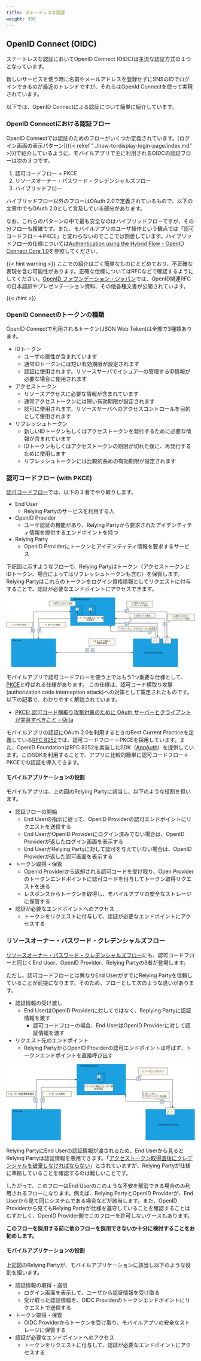 ```yaml
---
title: ステートレスな認証
weight: 300
---
```


## OpenID Connect (OIDC)

ステートレスな認証においてOpenID Connect (OIDC)は主流な認証方式の１つとなっています。

新しいサービスを使う時に名前やメールアドレスを登録せずにSNSのIDでログインできるのが最近のトレンドですが、それらはOpenId Connectを使って実現されています。

以下では、OpenID Connectによる認証について簡単に紹介しています。


### OpenID Connectにおける認証フロー

OpenID Connectでは認証のためのフローがいくつか定義されています。[ログイン画面の表示パターン]({{< relref "../how-to-display-login-page/index.md" >}})で紹介しているように、モバイルアプリで主に利用されるOIDCの認証フローは次の３つです。

1. 認可コードフロー + PKCE
2. リソースオーナー・パスワード・クレデンシャルズフロー
3. ハイブリッドフロー

ハイブリッドフロー以外のフローはOAuth 2.0で定義されているもので、以下の文章中でもOAuth 2.0として言及している部分があります。

なお、これらのパターンの中で最も安全なのはハイブリッドフローですが、その分フローも複雑です。また、モバイルアプリのユーザ操作という観点では「認可コードフロー＋PKCE」と変わらないのでここでは割愛しています。ハイブリッドフローの仕様については[Authentication using the Hybrid Flow - OpenID Connect Core 1.0](https://openid-foundation-japan.github.io/openid-connect-core-1_0.ja.html#HybridFlowAuth)を参照してください。

{{< hint warning >}}
ここでの紹介はごく簡単なものにとどめており、不正確な表現を含む可能性があります。正確な仕様についてはRFCなどで確認するようにしてください。[OpenID ファウンデーション・ジャパン](https://www.openid.or.jp/document/index.html)では、OpenID関連RFCの日本語訳やプレゼンテーション資料、その他各種文書が公開されています。

{{< /hint >}}


### OpenID Connectのトークンの種類

OpenID Connectで利用されるトークン(JSON Web Token)は全部で3種類あります。

- IDトークン
  - ユーザの属性が含まれています
  - 通常IDトークンには短い有効期限が設定されます
  - 認証に使用されます。リソースサーバでイシュアーの管理するID情報が必要な場合に使用されます
- アクセストークン
  - リソースアクセスに必要な情報が含まれています
  - 通常アクセストークンには短い有効期限が設定されます
  - 認可に使用されます。リソースサーバへのアクセスコントロールを目的として使用されます
- リフレッシュトークン
  - 新しいIDトークンもしくはアクセストークンを発行するために必要な情報が含まれています
  - IDトークンもしくはアクセストークンの期限が切れた後に、再発行するために使用します
  - リフレッシュトークンには比較的長めの有効期限が設定されます


### 認可コードフロー (with PKCE)

[認可コードフロー](https://openid-foundation-japan.github.io/openid-connect-core-1_0.ja.html#CodeFlowAuth)では、以下の３者でやり取りします。

- End User
  - Relying Partyのサービスを利用する人
- OpenID Provider
  - ユーザ認証の機能があり、Relying Partyから要求されたアイデンティティ情報を提供するエンドポイントを持つ
- Relying Party
  - OpenID Providerにトークンとアイデンティティ情報を要求するサービス


下記図に示すようなフローで、Relying Partyはトークン（アクセストークンとIDトークン、場合によってはリフレッシュトークンも含む）を保管します。Relying Partyはこれらのトークンをログイン資格情報としてリクエストに付与することで、認証が必要なエンドポイントにアクセスできます。

![](oidc-authorization-code-flow.drawio.png)


モバイルアプリで認可コードフローを使う上ではもう1つ重要な仕様として、[PKCE](https://tools.ietf.org/html/rfc7636)と呼ばれる仕様があります。
この仕様は、認可コード横取り攻撃(authorization code interception attack)への対策として策定されたものです。以下の記事で、わかりやすく解説されています。
- [PKCE: 認可コード横取り攻撃対策のために OAuth サーバーとクライアントが実装すべきこと - Qiita](https://qiita.com/TakahikoKawasaki/items/00f333c72ed96c4da659)

モバイルアプリの認証にOAuth 2.0を利用するときのBest Current Practiceを定義している[RFC 8252](https://www.rfc-editor.org/rfc/rfc8252.txt)では、認可コードフロー＋PKCEを採用しています。また、OpenID FoundationはRFC 8252を実装したSDK（[AppAuth](https://appauth.io/)）を提供しています。このSDKを利用することで、アプリに比較的簡単に認可コードフロー＋PKCEでの認証を導入できます。

#### モバイルアプリケーションの役割

モバイルアプリは、上の図のRelying Partyに該当し、以下のような役割を担います。

- 認証フローの開始
  - End Userの指示に従って、OpenID Providerの認可エンドポイントにリクエストを送信する
  - End UserがOpenID Providerにログイン済みでない場合は、OpenID Providerが返したログイン画面を表示する
  - End UserがRelying Partyに対して認可を与えていない場合は、OpenID Providerが返した認可画面を表示する
- トークン取得・保管
  - OpenId Providerから返却される認可コードを受け取り、Open Providerのトークンエンドポイントに認可コードを付与してトークン取得リクエストを送る
  - レスポンスからトークンを取得し、モバイルアプリの安全なストレージに保管する
- 認証が必要なエンドポイントへのアクセス
  - トークンをリクエストに付与して、認証が必要なエンドポイントにアクセスする

### リソースオーナー・パスワード・クレデンシャルズフロー

[リソースオーナー・パスワード・クレデンシャルズフロー](http://openid-foundation-japan.github.io/rfc6749.ja.html#grant-password)にも、認可コードフローと同じくEnd User、OpenID Provider、Relying Partyの3者が登場します。

ただし、認可コードフローとは異なりEnd UserがすでにRelying Partyを信頼していることが前提になります。そのため、フローとして次のような違いがあります。

- 認証情報の受け渡し
  - End UserはOpenID Providerに対してではなく、Replying Partyに認証情報を渡す
    - 認可コードフローの場合、End UserはOpenID Providerに対して認証情報を渡す
- リクエスト先のエンドポイント
  - Relying PartyからOpenID Providerの認可エンドポイントは呼ばず、トークンエンドポイントを直接呼び出す
    

![](oidc-resource-owner-password-credentials-flow.drawio.png)

Relying PartyにEnd Userの認証情報が渡されるため、End Userから見るとRelying Partyは認証情報を悪用できます。「[アクセストークン取得直後にクレデンシャルを破棄しなければならない](https://openid-foundation-japan.github.io/rfc6749.ja.html#anchor26)」とされていますが、Relying Partyが仕様に準拠していることを確認するのは難しいことです。

したがって、このフローはEnd Userのこのような不安を解消できる場合のみ利用されるフローになります。例えば、Relying PartyとOpenID Providerが、End Userから見て同じシステムである場合などが該当します。また、OpenID Providerから見てもRelying Partyが仕様を遵守していることを確認することはむずかしく、OpenID Provider側でこのフローを許可しないケースもあります。

**このフローを採用する前に他のフローを採用できないか十分に検討することをお勧めします。**

#### モバイルアプリケーションの役割

上記図のRelying Partyが、モバイルアプリケーションに該当し以下のような役割を担います。

- 認証情報の取得・送信
  - ログイン画面を表示して、ユーザから認証情報を受け取る
  - 受け取った認証情報を、OIDC Providerのトークンエンドポイントにリクエストで送信する
- トークン取得・保管
  - OIDC Providerからトークンを受け取り、モバイルアプリの安全なストレージに保管する
- 認証が必要なエンドポイントへのアクセス
  - トークンをリクエストに付与して、認証が必要なエンドポイントにアクセスする


